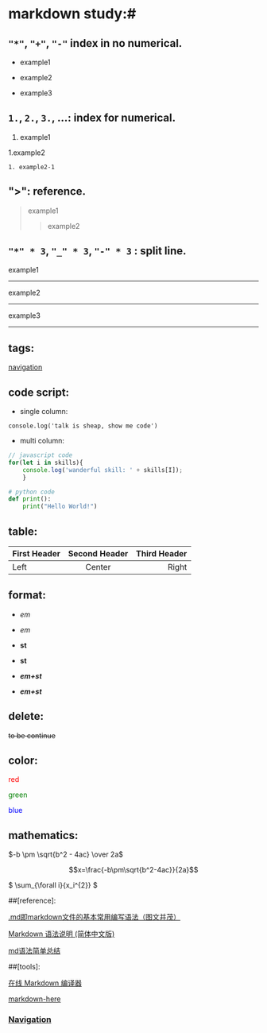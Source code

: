 # markdown study:#

## `"*"`, `"+"`, `"-"` index in no numerical.

* example1

+ example2

- example3

## `1.`, `2.`, `3.`, ...: index for numerical.

1. example1

1.example2

    1. example2-1

## ">": reference.

> example1
>> example2

## `"*" * 3`, `"_" * 3`, `"-" * 3` : split line.

example1

***

example2

---

example3

___


## tags:

<a href="#click-to-bottom">navigation</a>

## code script:


* single column:

`console.log('talk is sheap, show me code') `

* multi column:

``` javascript
// javascript code
for(let i in skills){
    console.log('wanderful skill: ' + skills[I]);
    }
```

```python
# python code
def print():
    print("Hello World!")
```

## table:

First Header | Second Header | Third Header
:----------- | :-----------: | -----------:
Left         | Center        | Right

## format:

+ *em*

+ _em_

+ **st**

+ __st__

+ ***em+st***

+ ___em+st___

## delete:

~~to be continue~~

## color:

 <label style="color:red">red</label>

 <label style="color:green">green</label>

 <label style="color:blue">blue</label>

## mathematics:

<script type="text/javascript" async src="https://cdn.mathjax.org/mathjax/latest/MathJax.js?config=TeX-MML-AM_CHTML"> </script>

$-b \pm \sqrt{b^2 - 4ac} \over 2a$

$$x=\frac{-b\pm\sqrt{b^2-4ac}}{2a}$$

$ \sum_{\forall i}{x_i^{2}} $


##[reference]:

[.md即markdown文件的基本常用编写语法（图文并茂）](https://www.cnblogs.com/liugang-vip/p/6337580.html)

[Markdown 语法说明 (简体中文版)](https://www.appinn.com/markdown/#overview)

[md语法简单总结](https://www.jianshu.com/p/96ecaa2cc989)

##[tools]:

[在线 Markdown 编译器](http://tool.oschina.net/markdown)

[markdown-here](https://markdown-here.com)

### <a id="click-to-bottom" href="#navigation">Navigation</a>